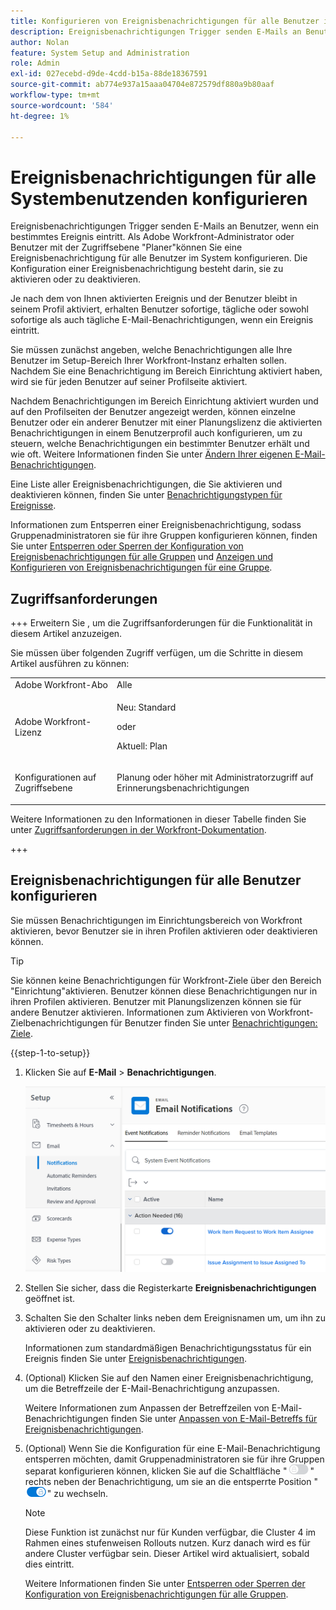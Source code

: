 ```yaml
---
title: Konfigurieren von Ereignisbenachrichtigungen für alle Benutzer im System
description: Ereignisbenachrichtigungen Trigger senden E-Mails an Benutzer, wenn ein bestimmtes Ereignis eintritt. Als Adobe Workfront-Administrator oder Benutzer mit der Zugriffsebene "Planer"können Sie eine Ereignisbenachrichtigung für alle Benutzer im System konfigurieren. Die Konfiguration einer Ereignisbenachrichtigung besteht darin, sie zu aktivieren oder zu deaktivieren.
author: Nolan
feature: System Setup and Administration
role: Admin
exl-id: 027ecebd-d9de-4cdd-b15a-88de18367591
source-git-commit: ab774e937a15aaa04704e872579df880a9b80aaf
workflow-type: tm+mt
source-wordcount: '584'
ht-degree: 1%

---
```


# Ereignisbenachrichtigungen für alle Systembenutzenden konfigurieren

<!-- Audited: 1/2024 -->

<!--DON'T DELETE, DRAFT OR HIDE THIS ARTICLE. IT IS LINKED TO THE PRODUCT, THROUGH THE CONTEXT SENSITIVE HELP LINKS-->

Ereignisbenachrichtigungen Trigger senden E-Mails an Benutzer, wenn ein bestimmtes Ereignis eintritt. Als Adobe Workfront-Administrator oder Benutzer mit der Zugriffsebene &quot;Planer&quot;können Sie eine Ereignisbenachrichtigung für alle Benutzer im System konfigurieren. Die Konfiguration einer Ereignisbenachrichtigung besteht darin, sie zu aktivieren oder zu deaktivieren.

<!--Alina annotation on the word "all" in 2nd sentence: abive, drafted and remains QS only-->

Je nach dem von Ihnen aktivierten Ereignis und der Benutzer bleibt in seinem Profil aktiviert, erhalten Benutzer sofortige, tägliche oder sowohl sofortige als auch tägliche E-Mail-Benachrichtigungen, wenn ein Ereignis eintritt.

Sie müssen zunächst angeben, welche Benachrichtigungen alle Ihre Benutzer im Setup-Bereich Ihrer Workfront-Instanz erhalten sollen. Nachdem Sie eine Benachrichtigung im Bereich Einrichtung aktiviert haben, wird sie für jeden Benutzer auf seiner Profilseite aktiviert.

Nachdem Benachrichtigungen im Bereich Einrichtung aktiviert wurden und auf den Profilseiten der Benutzer angezeigt werden, können einzelne Benutzer oder ein anderer Benutzer mit einer Planungslizenz die aktivierten Benachrichtigungen in einem Benutzerprofil auch konfigurieren, um zu steuern, welche Benachrichtigungen ein bestimmter Benutzer erhält und wie oft. Weitere Informationen finden Sie unter [Ändern Ihrer eigenen E-Mail-Benachrichtigungen](../../../workfront-basics/using-notifications/activate-or-deactivate-your-own-event-notifications.md).

Eine Liste aller Ereignisbenachrichtigungen, die Sie aktivieren und deaktivieren können, finden Sie unter [Benachrichtigungstypen für Ereignisse](../../../administration-and-setup/manage-workfront/emails/event-notifications-available-in-wf.md).

Informationen zum Entsperren einer Ereignisbenachrichtigung, sodass Gruppenadministratoren sie für ihre Gruppen konfigurieren können, finden Sie unter [Entsperren oder Sperren der Konfiguration von Ereignisbenachrichtigungen für alle Gruppen](../../../administration-and-setup/manage-workfront/emails/unlock-configuration-of-event-notifications-for-groups.md) und [Anzeigen und Konfigurieren von Ereignisbenachrichtigungen für eine Gruppe](../../../administration-and-setup/manage-groups/create-and-manage-groups/view-and-configure-event-notifications-group.md).

## Zugriffsanforderungen

+++ Erweitern Sie , um die Zugriffsanforderungen für die Funktionalität in diesem Artikel anzuzeigen.

Sie müssen über folgenden Zugriff verfügen, um die Schritte in diesem Artikel ausführen zu können:

<table style="table-layout:auto"> 
 <col> 
 <col> 
 <tbody> 
  <tr> 
   <td role="rowheader">Adobe Workfront-Abo</td> 
   <td>Alle</td> 
  </tr> 
  <tr> 
   <td role="rowheader">Adobe Workfront-Lizenz</td> 
   <td> <p>Neu: Standard</p>
 <p>oder</p> 
<p>Aktuell: Plan</p> 
</td> 
  </tr> 
  <tr> 
   <td role="rowheader">Konfigurationen auf Zugriffsebene</td> 
   <td> <p>Planung oder höher mit Administratorzugriff auf Erinnerungsbenachrichtigungen</p> </td> 
  </tr> 
 </tbody> 
</table>

Weitere Informationen zu den Informationen in dieser Tabelle finden Sie unter [Zugriffsanforderungen in der Workfront-Dokumentation](/help/quicksilver/administration-and-setup/add-users/access-levels-and-object-permissions/access-level-requirements-in-documentation.md).

+++

## Ereignisbenachrichtigungen für alle Benutzer konfigurieren

Sie müssen Benachrichtigungen im Einrichtungsbereich von Workfront aktivieren, bevor Benutzer sie in ihren Profilen aktivieren oder deaktivieren können.

>[!TIP]
>
>Sie können keine Benachrichtigungen für Workfront-Ziele über den Bereich &quot;Einrichtung&quot;aktivieren. Benutzer können diese Benachrichtigungen nur in ihren Profilen aktivieren. Benutzer mit Planungslizenzen können sie für andere Benutzer aktivieren. Informationen zum Aktivieren von Workfront-Zielbenachrichtigungen für Benutzer finden Sie unter [Benachrichtigungen: Ziele](../../../workfront-basics/using-notifications/notifications-goals.md).

{{step-1-to-setup}}

1. Klicken Sie auf **E-Mail** > **Benachrichtigungen**.

   ![](assets/notifications-area-under-setup-emails.png)


1. Stellen Sie sicher, dass die Registerkarte **Ereignisbenachrichtigungen** geöffnet ist.
1. Schalten Sie den Schalter links neben dem Ereignisnamen um, um ihn zu aktivieren oder zu deaktivieren.

   Informationen zum standardmäßigen Benachrichtigungsstatus für ein Ereignis finden Sie unter [Ereignisbenachrichtigungen](../../../workfront-basics/using-notifications/event-notifications.md).

1. (Optional) Klicken Sie auf den Namen einer Ereignisbenachrichtigung, um die Betreffzeile der E-Mail-Benachrichtigung anzupassen.

   Weitere Informationen zum Anpassen der Betreffzeilen von E-Mail-Benachrichtigungen finden Sie unter [Anpassen von E-Mail-Betreffs für Ereignisbenachrichtigungen](../../../administration-and-setup/manage-workfront/emails/custom-email-subjects-event-notification.md).

1. (Optional) Wenn Sie die Konfiguration für eine E-Mail-Benachrichtigung entsperren möchten, damit Gruppenadministratoren sie für ihre Gruppen separat konfigurieren können, klicken Sie auf die Schaltfläche &quot;![](assets/lock-toggle-button.png)&quot; rechts neben der Benachrichtigung, um sie an die entsperrte Position &quot;![](assets/unlock-toggle-button.png)&quot; zu wechseln.

   >[!NOTE]
   >
   >Diese Funktion ist zunächst nur für Kunden verfügbar, die Cluster 4 im Rahmen eines stufenweisen Rollouts nutzen. Kurz danach wird es für andere Cluster verfügbar sein. Dieser Artikel wird aktualisiert, sobald dies eintritt.

   Weitere Informationen finden Sie unter [Entsperren oder Sperren der Konfiguration von Ereignisbenachrichtigungen für alle Gruppen](../../../administration-and-setup/manage-workfront/emails/unlock-configuration-of-event-notifications-for-groups.md).
